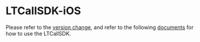 # LTCallSDK-iOS
Please refer to the [version change](https://github.com/LoFTechs/LTSDK-Doc/blob/master/docs/LT_Change_Logs_iOS.md), and refer to the following [documents](https://github.com/LoFTechs/LTSDK-Doc/blob/master/docs/LT_Call_SDK_iOS_Document.md) for how to use the LTCallSDK.